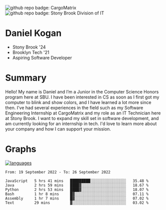 ![github repo badge: CargoMatrix](https://img.shields.io/badge/CargoMatrix--181717?color=blue)
![github repo badge: Stony Brook Division of IT](https://img.shields.io/badge/Stony%20Brook%20Division%20of%20IT--181717?color=red)
# Daniel Kogan

- Stony Brook '24
- Brooklyn Tech '21
- Aspiring Software Developer

# Summary

Hello! My name is Daniel and I’m a Junior in the Computer Science Honors program here at SBU. I have been interested in CS as soon as I first got my computer to blink and show colors, and I have learned a lot more since then. I’ve had several experiences in the field such as my Software Engineering Internship at CargoMatrix and my role as an IT Technician here at Stony Brook. I want to expand my skill set in software development, and am currently looking for an internship in tech. I'd love to learn more about your company and how I can support your mission.

# Graphs

<div style="width: 100%">

[![languages](https://github-readme-stats.vercel.app/api/top-langs/?username=daminals&langs_count=8&hide=html&layout=compact)](https://github-readme-stats.vercel.app/api/top-langs/?username=daminals&langs_count=8&hide=html&layout=compact)
</div>

<!--START_SECTION:waka-->

```text
From: 19 September 2022 - To: 26 September 2022

JavaScript   5 hrs 41 mins   █████████░░░░░░░░░░░░░░░░   35.48 %
Java         2 hrs 59 mins   ████▓░░░░░░░░░░░░░░░░░░░░   18.67 %
Python       2 hrs 53 mins   ████▓░░░░░░░░░░░░░░░░░░░░   18.07 %
Bash         1 hr 8 mins     █▓░░░░░░░░░░░░░░░░░░░░░░░   07.11 %
Assembly     1 hr 7 mins     █▓░░░░░░░░░░░░░░░░░░░░░░░   07.02 %
Text         29 mins         ▓░░░░░░░░░░░░░░░░░░░░░░░░   03.02 %
```

<!--END_SECTION:waka-->
